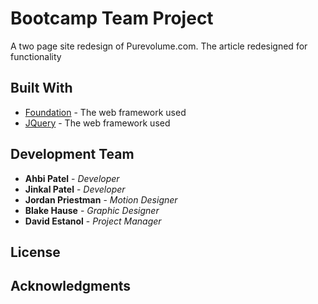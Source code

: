 # Bootcamp Team Project

A two page site redesign of Purevolume.com. The article redesigned for functionality

## Built With

* [Foundation](https://foundation.zurb.com/) - The web framework used
* [JQuery](https://jquery.com/) - The web framework used


## Development Team

* **Ahbi Patel** - *Developer* 
* **Jinkal Patel** - *Developer*
* **Jordan Priestman** - *Motion Designer* 
* **Blake Hause** - *Graphic Designer* 
* **David Estanol** - *Project Manager* 

## License


## Acknowledgments
